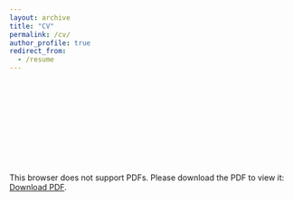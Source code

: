 ```yaml
---
layout: archive
title: "CV"
permalink: /cv/
author_profile: true
redirect_from:
  - /resume
---
```


<object data="https://lijingwang.github.io/files/Lijing_CV_Jun26_2023.pdf" type="application/pdf" width="750px" height="750px">
    <embed src="https://lijingwang.github.io/files/Lijing_CV_Jun26_2023.pdf" type="application/pdf">
        <p>This browser does not support PDFs. Please download the PDF to view it: <a href="https://lijingwang.github.io/files/Lijing_CV_Jun26_2023.pdf">Download PDF</a>.</p>
    </embed>
</object>

